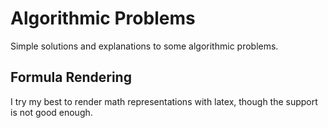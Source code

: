 # Algorithmic Problems
Simple solutions and explanations to some algorithmic problems.

## Formula Rendering

I try my best to render math representations with latex, though the support is not good enough.